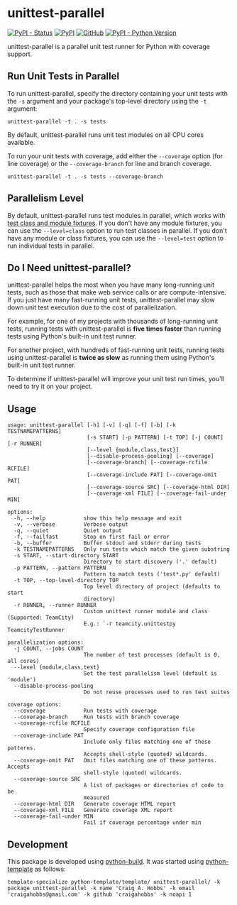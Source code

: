 # unittest-parallel

[![PyPI - Status](https://img.shields.io/pypi/status/unittest-parallel)](https://pypi.org/project/unittest-parallel/)
[![PyPI](https://img.shields.io/pypi/v/unittest-parallel)](https://pypi.org/project/unittest-parallel/)
[![GitHub](https://img.shields.io/github/license/craigahobbs/unittest-parallel)](https://github.com/craigahobbs/unittest-parallel/blob/main/LICENSE)
[![PyPI - Python Version](https://img.shields.io/pypi/pyversions/unittest-parallel)](https://pypi.org/project/unittest-parallel/)

unittest-parallel is a parallel unit test runner for Python with coverage support.


## Run Unit Tests in Parallel

To run unittest-parallel, specify the directory containing your unit tests with the `-s` argument
and your package's top-level directory using the `-t` argument:

~~~
unittest-parallel -t . -s tests
~~~

By default, unittest-parallel runs unit test modules on all CPU cores available.

To run your unit tests with coverage, add either the `--coverage` option (for line coverage) or the
`--coverage-branch` for line and branch coverage.

~~~
unittest-parallel -t . -s tests --coverage-branch
~~~


## Parallelism Level

By default, unittest-parallel runs test modules in parallel, which works with
[test class and module fixtures](https://docs.python.org/3/library/unittest.html#class-and-module-fixtures).
If you don't have any module fixtures, you can use the `--level=class` option to run test classes in
parallel. If you don't have any module or class fixtures, you can use the `--level=test` option to
run individual tests in parallel.


## Do I Need unittest-parallel?

unittest-parallel helps the most when you have many long-running unit tests, such as those that make
web service calls or are compute-intensive. If you just have many fast-running unit tests,
unittest-parallel may slow down unit test execution due to the cost of parallelization.

For example, for one of my projects with thousands of long-running unit tests, running tests with
unittest-parallel is **five times faster** than running tests using Python's built-in unit test
runner.

For another project, with hundreds of fast-running unit tests, running tests using unittest-parallel
is **twice as slow** as running them using Python's built-in unit test runner.

To determine if unittest-parallel will improve your unit test run times, you'll need to try it on
your project.


## Usage

~~~
usage: unittest-parallel [-h] [-v] [-q] [-f] [-b] [-k TESTNAMEPATTERNS]
                         [-s START] [-p PATTERN] [-t TOP] [-j COUNT] [-r RUNNER]
                         [--level {module,class,test}]
                         [--disable-process-pooling] [--coverage]
                         [--coverage-branch] [--coverage-rcfile RCFILE]
                         [--coverage-include PAT] [--coverage-omit PAT]
                         [--coverage-source SRC] [--coverage-html DIR]
                         [--coverage-xml FILE] [--coverage-fail-under MIN]

options:
  -h, --help            show this help message and exit
  -v, --verbose         Verbose output
  -q, --quiet           Quiet output
  -f, --failfast        Stop on first fail or error
  -b, --buffer          Buffer stdout and stderr during tests
  -k TESTNAMEPATTERNS   Only run tests which match the given substring
  -s START, --start-directory START
                        Directory to start discovery ('.' default)
  -p PATTERN, --pattern PATTERN
                        Pattern to match tests ('test*.py' default)
  -t TOP, --top-level-directory TOP
                        Top level directory of project (defaults to start
                        directory)
  -r RUNNER, --runner RUNNER
                        Custom unittest runner module and class (Supported: TeamCity)
                        E.g.: `-r teamcity.unittestpy TeamcityTestRunner

parallelization options:
  -j COUNT, --jobs COUNT
                        The number of test processes (default is 0, all cores)
  --level {module,class,test}
                        Set the test parallelism level (default is 'module')
  --disable-process-pooling
                        Do not reuse processes used to run test suites

coverage options:
  --coverage            Run tests with coverage
  --coverage-branch     Run tests with branch coverage
  --coverage-rcfile RCFILE
                        Specify coverage configuration file
  --coverage-include PAT
                        Include only files matching one of these patterns.
                        Accepts shell-style (quoted) wildcards.
  --coverage-omit PAT   Omit files matching one of these patterns. Accepts
                        shell-style (quoted) wildcards.
  --coverage-source SRC
                        A list of packages or directories of code to be
                        measured
  --coverage-html DIR   Generate coverage HTML report
  --coverage-xml FILE   Generate coverage XML report
  --coverage-fail-under MIN
                        Fail if coverage percentage under min
~~~


## Development

This package is developed using [python-build](https://github.com/craigahobbs/python-build#readme).
It was started using [python-template](https://github.com/craigahobbs/python-template#readme) as follows:

~~~
template-specialize python-template/template/ unittest-parallel/ -k package unittest-parallel -k name 'Craig A. Hobbs' -k email 'craigahobbs@gmail.com' -k github 'craigahobbs' -k noapi 1
~~~
